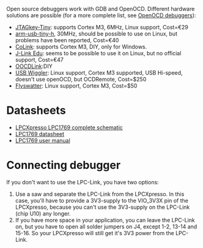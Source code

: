 Open source debuggers work with GDB and OpenOCD.  Different hardware solutions are possible (for a more complete list, see [OpenOCD debuggers](http://openocd.sourceforge.net/doc/html/Debug-Adapter-Hardware.html#Debug-Adapter-Hardware)):

  * [JTAGkey-Tiny](http://www.amontec.com/jtagkey-tiny.shtml): supports Cortex M3, 6MHz, Linux support, Cost=€29
  * [arm-usb-tiny-h](http://www.olimex.com/dev/arm-usb-tiny-h.html), 30MHz, should be possible to use on Linux, but problems have been reported, Cost=€40
  * [CoLink](http://www.coocox.org/Colink.htm): supports Cortex M3, DIY, only for Windows.
  * [J-Link Edu](http://be.farnell.com/segger/j-link-edu/debugger-arm-jtag-usb-educational/dp/2061343): seems to be possible to use it on Linux, but no official support, Cost=€47
  * [OOCDLink](http://www.joernonline.de/):DIY
  * [USB Wiggler](http://www.macraigor.com/usbWiggler.htm): Linux support, Cortex M3 supported, USB Hi-speed, doesn't use openOCD, but OCDRemote, Cost=$250
  * [Flyswatter](http://www.tincantools.com/product.php?productid=16134): Linux support, Cortex M3, Cost=$50

# Datasheets #
  * [LPCXpresso LPC1769 complete schematic](http://ics.nxp.com/support/documents/microcontrollers/pdf/lpcxpresso.lpc1769.schematic.pdf)
  * [LPC1769 datasheet](http://ics.nxp.com/products/lpc1000/datasheet/lpc1763.lpc1764.lpc1765.lpc1766.lpc1767.lpc1768.lpc1769.pdf)
  * [LPC1769 user manual](http://ics.nxp.com/support/documents/microcontrollers/pdf/user.manual.lpc17xx.pdf)

# Connecting debugger #
If you don't want to use the LPC-Link, you have two options:
  1. Use a saw and separate the LPC-Link from the LPCXpresso.  In this case, you'll have to provide a 3V3-supply to the VIO\_3V3X pin of the LPCXpresso, because you can't use the 3V3-supply on the LPC-Link (chip U10) any longer.
  1. If you have more space in your application, you can leave the LPC-Link on, but you have to open all solder jumpers on J4, except 1-2, 13-14 and 15-16.  So your LPCXpresso will still get it's 3V3 power from the LPC-Link.